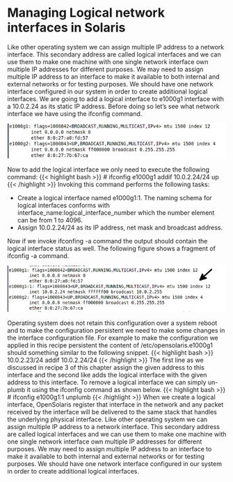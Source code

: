 # Managing Logical network interfaces in Solaris

 Like other operating system we can assign multiple IP address to a network interface. This secondary address are called logical interfaces and we can use them to make one machine with one single network interface own multiple IP addresses for different purposes. We may need to assign multiple IP address to an interface to make it available to both internal and external networks or for testing purposes. We should have one network interface configured in our system in order to create additional logical interfaces. We are going to add a logical interface to e1000g1 interface with a 10.0.2.24 as its static IP address. Before doing so let’s see what network interface we have using the ifconfig command.

![](post-img/3180_04_12.png "3180_04_12")

Now to add the logical interface we only need to execute the following command:
{{< highlight bash >}}
\# ifconfig e1000g1 addif 10.0.2.24/24 up
{{< /highlight >}}
Invoking this command performs the following tasks:

*   Create a logical interface named e1000g1:1. The naming schema for logical interfaces conforms with interface_name:logical_interface_number which the number element can be from 1 to 4096.
*   Assign 10.0.2.24/24 as its IP address, net mask and broadcast address.

Now if we invoke ifconfing -a command the output should contain the logical interface status as well. The following figure shows a fragment of ifconfig -a command.

![](post-img/3180_04_13.png "3180_04_13")

Operating system does not retain this configuration over a system reboot and to make the configuration persistent we need to make some changes in the interface configuration file. For example to make the configuration we applied in this recipe persistent the content of /etc/opensolaris.e1000g1 should something similar to the following snippet.
{{< highlight bash >}}
10.0.2.23/24
addif 10.0.2.24/24
{{< /highlight >}}
The first line as we discussed in recipe 3 of this chapter assign the given address to this interface and the second like adds the logical interface with the given address to this interface. To remove a logical interface we can simply un-plumb it using the ifconfig command as shown below.
{{< highlight bash >}}
\# ifconfig e1000g1:1 unplumb
{{< /highlight >}}
When we create a logical interface, OpenSolaris register that interface in the network and any packet received by the interface will be delivered to the same stack that handles the underlying physical interface. Like other operating system we can assign multiple IP address to a network interface. This secondary address are called logical interfaces and we can use them to make one machine with one single network interface own multiple IP addresses for different purposes. We may need to assign multiple IP address to an interface to make it available to both internal and external networks or for testing purposes. We should have one network interface configured in our system in order to create additional logical interfaces.

